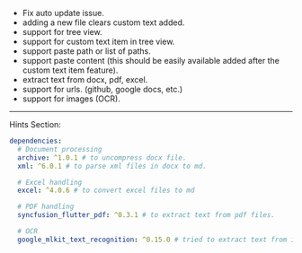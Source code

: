 - Fix auto update issue.
- adding a new file clears custom text added.
- support for tree view.
- support for custom text item in tree view.
- support paste path or list of paths.
- support paste content (this should be easily available added after the custom text item feature).
- extract text from docx, pdf, excel. 
- support for urls. (github, google docs, etc.)
- support for images (OCR).

---
Hints Section:

```yaml
dependencies:
  # Document processing
  archive: ^1.0.1 # to uncompress docx file.
  xml: ^6.0.1 # to parse xml files in docx to md.

  # Excel handling
  excel: ^4.0.6 # to convert excel files to md

  # PDF handling
  syncfusion_flutter_pdf: ^0.3.1 # to extract text from pdf files.

  # OCR
  google_mlkit_text_recognition: ^0.15.0 # tried to extract text from images or complex pdfs.
```
